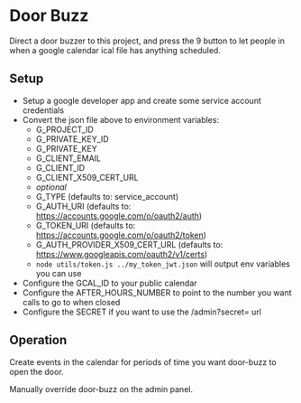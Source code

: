 # Door Buzz

Direct a door buzzer to this project, and press the 9 button to let people in when a google calendar ical file has anything scheduled.

## Setup

- Setup a google developer app and create some service account credentials
- Convert the json file above to environment variables:
  - G_PROJECT_ID
  - G_PRIVATE_KEY_ID
  - G_PRIVATE_KEY
  - G_CLIENT_EMAIL
  - G_CLIENT_ID
  - G_CLIENT_X509_CERT_URL
  - _optional_
  - G_TYPE (defaults to: service_account)
  - G_AUTH_URI (defaults to: https://accounts.google.com/o/oauth2/auth)
  - G_TOKEN_URI (defaults to: https://accounts.google.com/o/oauth2/token)
  - G_AUTH_PROVIDER_X509_CERT_URL (defaults to: https://www.googleapis.com/oauth2/v1/certs)
  - `node utils/token.js ../my_token_jwt.json` will output env variables you can use
- Configure the GCAL_ID to your public calendar
- Configure the AFTER_HOURS_NUMBER to point to the number you want calls to go to when closed
- Configure the SECRET if you want to use the /admin?secret=<SECRET> url

## Operation

Create events in the calendar for periods of time you want door-buzz to open the door.

Manually override door-buzz on the admin panel.
